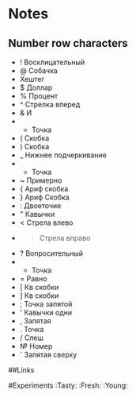 # Notes
## Number row characters
* ! Восклицательный 
* @ Собачка
*  Хештег
* $ Доллар
* % Процент
* ^ Стрелка вперед
* & И
* * Точка
* ( Скобка
* ) Скобка
* _ Нижнее подчеркивание
* + Точка
* ~ Примерно
* { Ариф скобка
* } Ариф Скобка
* : Двоеточие
* " Кавычки
* < Стрела влево
* > Стрела вправо
* ? Вопросительный
* - Точка
* = Равно
* [ Кв скобки
* ] Кв скобки
* ; Точка запятой
* ' Кавычки одни
* , Запятая
* . Точка
* / Слеш
* № Номер
* ` Запятая сверху




##Links



#Experiments
:Tasty:
:Fresh:
:Young:
